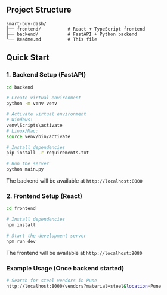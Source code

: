 ## Project Structure

```
smart-buy-dash/
├── frontend/          # React + TypeScript frontend
├── backend/           # FastAPI + Python backend
└── Readme.md          # This file
```

## Quick Start

### 1. Backend Setup (FastAPI)

```bash
cd backend

# Create virtual environment
python -m venv venv

# Activate virtual environment
# Windows:
venv\Scripts\activate
# Linux/Mac:
source venv/bin/activate

# Install dependencies
pip install -r requirements.txt

# Run the server
python main.py
```

The backend will be available at `http://localhost:8000`

### 2. Frontend Setup (React)

```bash
cd frontend

# Install dependencies
npm install

# Start the development server
npm run dev
```

The frontend will be available at `http://localhost:8080`

### Example Usage (Once backend started)

```bash
# Search for steel vendors in Pune
http://localhost:8000/vendors?material=steel&location=Pune

```
